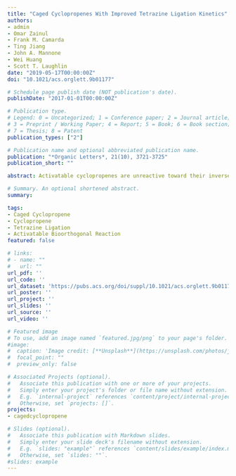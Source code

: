 ```yaml
---
title: "Caged Cyclopropenes With Improved Tetrazine Ligation Kinetics"
authors:
- admin
- Omar Zainul
- Frank M. Camarda
- Ting Jiang
- John A. Mannone
- Wei Huang
- Scott T. Laughlin
date: "2019-05-17T00:00:00Z"
doi: "10.1021/acs.orglett.9b01177"

# Schedule page publish date (NOT publication's date).
publishDate: "2017-01-01T00:00:00Z"

# Publication type.
# Legend: 0 = Uncategorized; 1 = Conference paper; 2 = Journal article;
# 3 = Preprint / Working Paper; 4 = Report; 5 = Book; 6 = Book section;
# 7 = Thesis; 8 = Patent
publication_types: ["2"]

# Publication name and optional abbreviated publication name.
publication: "*Organic Letters*, 21(10), 3721-3725"
publication_short: ""

abstract: Activatable cyclopropenes are unreactive toward their inverse electron demand Diels-Alder reaction partner (e.g., s-tetrazines) until they are activated. The activation strategy is highly modular due to the cyclopropene's ability to be caged by various light- and enzyme-activatable groups. This work describes the next generation of activatable cyclopropenes with a new core scaffold that maintains the activation modularity of the first generation but improves upon the ligation kinetics with s-tetrazines by ≤270-fold.

# Summary. An optional shortened abstract.
summary:

tags:
- Caged Cyclopropene
- Cyclopropene
- Tetrazine Ligation
- Activatable Bioorthogonal Reaction
featured: false

# links:
# - name: ""
#   url: ""
url_pdf: ''
url_code: ''
url_dataset: 'https://pubs.acs.org/doi/suppl/10.1021/acs.orglett.9b01177/suppl_file/ol9b01177_si_001.pdf'
url_poster: ''
url_project: ''
url_slides: ''
url_source: ''
url_video: ''

# Featured image
# To use, add an image named `featured.jpg/png` to your page's folder.
#image:
#  caption: 'Image credit: [**Unsplash**](https://unsplash.com/photos/jdD8gXaTZsc)'
#  focal_point: ""
#  preview_only: false

# Associated Projects (optional).
#   Associate this publication with one or more of your projects.
#   Simply enter your project's folder or file name without extension.
#   E.g. `internal-project` references `content/project/internal-project/index.md`.
#   Otherwise, set `projects: []`.
projects:
- cagedcyclopropene

# Slides (optional).
#   Associate this publication with Markdown slides.
#   Simply enter your slide deck's filename without extension.
#   E.g. `slides: "example"` references `content/slides/example/index.md`.
#   Otherwise, set `slides: ""`.
#slides: example
---
```

